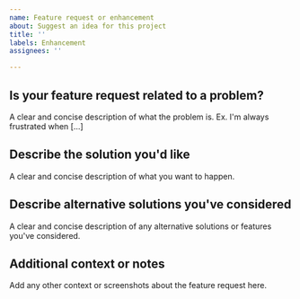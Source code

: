 ```yaml
---
name: Feature request or enhancement
about: Suggest an idea for this project
title: ''
labels: Enhancement
assignees: ''

---
```


## Is your feature request related to a problem?
A clear and concise description of what the problem is. Ex. I'm always frustrated when [...]

## Describe the solution you'd like
A clear and concise description of what you want to happen.

## Describe alternative solutions you've considered
A clear and concise description of any alternative solutions or features you've considered.

## Additional context or notes
Add any other context or screenshots about the feature request here.

